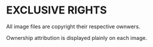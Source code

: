 # EXCLUSIVE RIGHTS

All image files are copyright their respective ownwers.

Ownership attribution is displayed plainly on each image.
